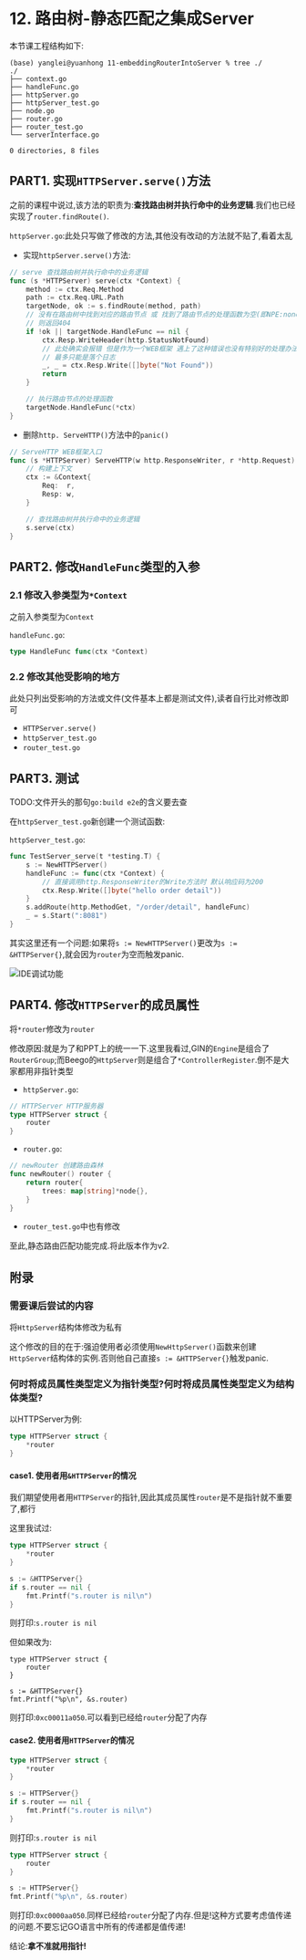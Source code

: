 # 12. 路由树-静态匹配之集成Server

本节课工程结构如下:

```
(base) yanglei@yuanhong 11-embeddingRouterIntoServer % tree ./
./
├── context.go
├── handleFunc.go
├── httpServer.go
├── httpServer_test.go
├── node.go
├── router.go
├── router_test.go
└── serverInterface.go

0 directories, 8 files
```

## PART1. 实现`HTTPServer.serve()`方法

之前的课程中说过,该方法的职责为:**查找路由树并执行命中的业务逻辑**.我们也已经实现了`router.findRoute()`.

`httpServer.go`:此处只写做了修改的方法,其他没有改动的方法就不贴了,看着太乱

- 实现`httpServer.serve()`方法:

```go
// serve 查找路由树并执行命中的业务逻辑
func (s *HTTPServer) serve(ctx *Context) {
	method := ctx.Req.Method
	path := ctx.Req.URL.Path
	targetNode, ok := s.findRoute(method, path)
	// 没有在路由树中找到对应的路由节点 或 找到了路由节点的处理函数为空(即NPE:none pointer exception 的问题)
	// 则返回404
	if !ok || targetNode.HandleFunc == nil {
		ctx.Resp.WriteHeader(http.StatusNotFound)
		// 此处确实会报错 但是作为一个WEB框架 遇上了这种错误也没有特别好的处理办法
		// 最多只能是落个日志
		_, _ = ctx.Resp.Write([]byte("Not Found"))
		return
	}

	// 执行路由节点的处理函数
	targetNode.HandleFunc(*ctx)
}
```

- 删除`http. ServeHTTP()`方法中的`panic()`

```go
// ServeHTTP WEB框架入口
func (s *HTTPServer) ServeHTTP(w http.ResponseWriter, r *http.Request) {
	// 构建上下文
	ctx := &Context{
		Req:  r,
		Resp: w,
	}

	// 查找路由树并执行命中的业务逻辑
	s.serve(ctx)
}
```

## PART2. 修改`HandleFunc`类型的入参

### 2.1 修改入参类型为`*Context`

之前入参类型为`Context`

`handleFunc.go`:

```go
type HandleFunc func(ctx *Context)
```

### 2.2 修改其他受影响的地方

此处只列出受影响的方法或文件(文件基本上都是测试文件),读者自行比对修改即可

- `HTTPServer.serve()`
- `httpServer_test.go`
- `router_test.go`

## PART3. 测试

TODO:文件开头的那句`go:build e2e`的含义要去查

在`httpServer_test.go`新创建一个测试函数:

`httpServer_test.go`:

```go
func TestServer_serve(t *testing.T) {
	s := NewHTTPServer()
	handleFunc := func(ctx *Context) {
		// 直接调用http.ResponseWriter的Write方法时 默认响应码为200
		ctx.Resp.Write([]byte("hello order detail"))
	}
	s.addRoute(http.MethodGet, "/order/detail", handleFunc)
	_ = s.Start(":8081")
}
```

其实这里还有一个问题:如果将`s := NewHTTPServer()`更改为`s := &HTTPServer{}`,就会因为`router`为空而触发panic.

![IDE调试功能](../img/12.路由树-静态匹配之集成Server/IDE调试功能.png)

## PART4. 修改`HTTPServer`的成员属性

将`*router`修改为`router`

修改原因:就是为了和PPT上的统一一下.这里我看过,GIN的`Engine`是组合了`RouterGroup`;而Beego的`HttpServer`则是组合了`*ControllerRegister`.倒不是大家都用非指针类型

- `httpServer.go`:

```go
// HTTPServer HTTP服务器
type HTTPServer struct {
	router
}
```

- `router.go`:

```go
// newRouter 创建路由森林
func newRouter() router {
	return router{
		trees: map[string]*node{},
	}
}
```

- `router_test.go`中也有修改

至此,静态路由匹配功能完成.将此版本作为v2.

## 附录

### 需要课后尝试的内容

将`HttpServer`结构体修改为私有

这个修改的目的在于:强迫使用者必须使用`NewHttpServer()`函数来创建`HttpServer`结构体的实例.否则他自己直接`s := &HTTPServer{}`触发panic.

### 何时将成员属性类型定义为指针类型?何时将成员属性类型定义为结构体类型?

以HTTPServer为例:

```go
type HTTPServer struct {
	*router
}
```

#### case1. 使用者用`&HTTPServer`的情况

我们期望使用者用`HTTPServer`的指针,因此其成员属性`router`是不是指针就不重要了,都行

这里我试过:

```go
type HTTPServer struct {
	*router
}

s := &HTTPServer{}
if s.router == nil {
	fmt.Printf("s.router is nil\n")
}
```

则打印:`s.router is nil`

但如果改为:

```
type HTTPServer struct {
	router
}

s := &HTTPServer{}
fmt.Printf("%p\n", &s.router)
```

则打印:`0xc00011a050`.可以看到已经给`router`分配了内存

#### case2. 使用者用`HTTPServer`的情况

```go
type HTTPServer struct {
	*router
}

s := HTTPServer{}
if s.router == nil {
	fmt.Printf("s.router is nil\n")
}
```

则打印:`s.router is nil`


```go
type HTTPServer struct {
	router
}

s := HTTPServer{}
fmt.Printf("%p\n", &s.router)
```

则打印:`0xc0000aa050`.同样已经给`router`分配了内存.但是!这种方式要考虑值传递的问题.不要忘记GO语言中所有的传递都是值传递!

结论:**拿不准就用指针!**